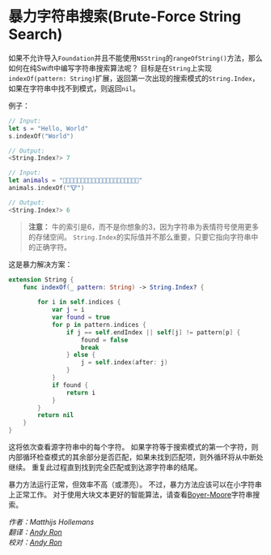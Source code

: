 # 暴力字符串搜索(Brute-Force String Search)

如果不允许导入`Foundation`并且不能使用`NSString`的`rangeOfString()`方法，那么如何在纯Swift中编写字符串搜索算法呢？
目标是在`String`上实现`indexOf(pattern: String)`扩展，返回第一次出现的搜索模式的`String.Index`，如果在字符串中找不到模式，则返回`nil`。

例子：

```swift
// Input: 
let s = "Hello, World"
s.indexOf("World")

// Output:
<String.Index?> 7

// Input:
let animals = "🦍🐢🐡🐮🦖🐋🐶🐬🐠🐔🐷🐙🐮🦟🦂🦜🦢🐨🦇🐐🦓"
animals.indexOf("🐮")

// Output:
<String.Index?> 6
```

> **注意：** 牛的索引是6，而不是你想象的3，因为字符串为表情符号使用更多的存储空间。 `String.Index`的实际值并不那么重要，只要它指向字符串中的正确字符。

这是暴力解决方案：

```swift
extension String {
    func indexOf(_ pattern: String) -> String.Index? {
        
        for i in self.indices {
            var j = i
            var found = true
            for p in pattern.indices {
                if j == self.endIndex || self[j] != pattern[p] {
                    found = false
                    break
                } else {
                    j = self.index(after: j)
                }
            }
            if found {
                return i
            }
        }
        return nil
    }
}
```

这将依次查看源字符串中的每个字符。 如果字符等于搜索模式的第一个字符，则内部循环检查模式的其余部分是否匹配，如果未找到匹配项，则外循环将从中断处继续。 重复此过程直到找到完全匹配或到达源字符串的结尾。

暴力方法运行正常，但效率不高（或漂亮）。 不过，暴力方法应该可以在小字符串上正常工作。 对于使用大块文本更好的智能算法，请查看[Boyer-Moore](../Boyer-Moore-Horspool/)字符串搜索。



*作者：Matthijs Hollemans*   
*翻译：[Andy Ron](https://github.com/andyRon)*  
*校对：[Andy Ron](https://github.com/andyRon)*  

